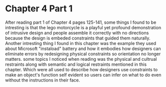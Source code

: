 # Chapter 4 Part 1

After reading part 1 of Chapter 4 pages 125-141, some things I found to be intresting is that the lego motorcycle is a playful yet profound demonstration of intrusive design and people assemble it correctly with no directions because the design is embeded constraints that guided them naturally. Another intresting thing I found in this chapter was the example they used about Microsoft "instaload" battery and how it embodies how designers can eliminate errors by redesigning physical constraints so orientation no longer matters. some topics I noticed when reading was the physical and cultrual restraints along with semantic and logical restraints mentioned in this chapter. Which were all used to describe how designers use constraints to make an object's function self evident so users can infer on what to do even without the instructions in their face.
